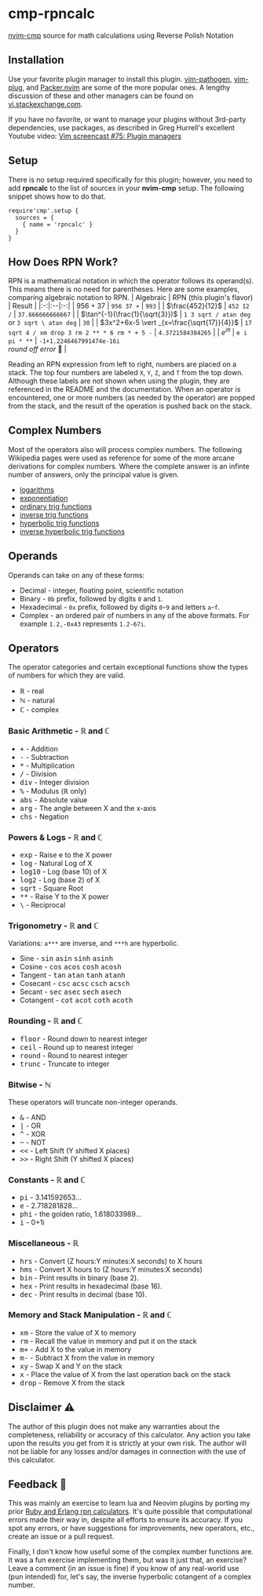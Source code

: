 # cmp-rpncalc
[nvim-cmp](https://github.com/hrsh7th/nvim-cmp) source for math calculations using Reverse Polish Notation

## Installation

Use your favorite plugin manager to install this plugin. [vim-pathogen](https://github.com/tpope/vim-pathogen), [vim-plug](https://github.com/junegunn/vim-plug), and [Packer.nvim](https://github.com/wbthomason/packer.nvim) are some of the more popular ones. A lengthy discussion of these and other managers can be found on [vi.stackexchange.com](https://vi.stackexchange.com/questions/388/what-is-the-difference-between-the-vim-plugin-managers).

If you have no favorite, or want to manage your plugins without 3rd-party dependencies, use packages, as described in Greg Hurrell's excellent Youtube video: [Vim screencast #75: Plugin managers](https://www.youtube.com/watch?v=X2_R3uxDN6g)

## Setup
There is no setup required specifically for this plugin; however, you need to add **rpncalc** to the list of sources in your **nvim-cmp** setup. The following snippet shows how to do that.
```
require'cmp'.setup {
  sources = {
    { name = 'rpncalc' }
  }
}
```

## How Does RPN Work?

RPN is a mathematical notation in which the operator follows its operand(s). This means there is no need for parentheses. Here are some examples, comparing algebraic notation to RPN.
| Algebraic | RPN (this plugin's flavor) | Result |
|:-:|:--|:-:|
| $956 + 37$ | `956 37 +` | `993` |
| $\frac{452}{12}$ | `452 12 /` | `37.666666666667` |
| $\tan^{-1}(\frac{1}{\sqrt{3}})$ | `1 3 sqrt / atan deg` or `3 sqrt \ atan deg` | `30` |
| $3x^2+6x-5 \vert _{x=\frac{\sqrt{17}}{4}}$ | `17 sqrt 4 / xm drop 3 rm 2 ** * 6 rm * + 5 -` | `4.3721584384265` |
| $e^{i\pi}$ | `e i pi * **` | `-1+1.2246467991474e-16i`<br>*round off error* 🙁 |

Reading an RPN expression from left to right, numbers are placed on a stack. The top four numbers are labeled `X`, `Y`, `Z`, and `T` from the top down. Although these labels are not shown when using the plugin, they are referenced in the README and the documentation. When an operator is encountered, one or more numbers (as needed by the operator) are popped from the stack, and the result of the operation is pushed back on the stack.

## Complex Numbers
Most of the operators also will process complex numbers. The following Wikipedia pages were used as reference for some of the more arcane derivations for complex numbers. Where the complete answer is an infinte number of answers, only the principal value is given.
* [logarithms](https://en.wikipedia.org/wiki/Complex_logarithm)
* [exponentiation](https://en.wikipedia.org/wiki/exponential_function#computation_of_ab_where_both_a_and_b_are_complex)
* [ordinary trig functions](https://en.wikipedia.org/wiki/sine_and_cosine#complex_exponential_function_definitions)
* [inverse trig functions](https://en.wikipedia.org/wiki/Inverse_trigonometric_functions#Extension_to_complex_plane)
* [hyperbolic trig functions](https://en.wikipedia.org/wiki/Hyperbolic_sin#Hyperbolic_functions_for_complex_numbers)
* [inverse hyperbolic trig functions](https://en.wikipedia.org/wiki/Inverse_hyperbolic_functions)

## Operands

Operands can take on any of these forms:
* Decimal - integer, floating point, scientific notation
* Binary - `0b` prefix, followed by digits `0` and `1`.
* Hexadecimal - `0x` prefix, followed by digits `0`-`9` and letters `a`-`f`.
* Complex - an ordered pair of numbers in any of the above formats. For example `1.2,-0x43` represents `1.2-67i`.

## Operators

The operator categories and certain exceptional functions show the types of numbers for which they are valid.
* ℝ - real
* ℕ - natural
* ℂ - complex

### Basic Arithmetic - ℝ and ℂ
* <kbd>+</kbd>   - Addition
* <kbd>-</kbd>   - Subtraction
* <kbd>*</kbd>   - Multiplication
* <kbd>/</kbd>   - Division
* <kbd>div</kbd> - Integer division
* <kbd>%</kbd>   - Modulus (ℝ only)
* <kbd>abs</kbd> - Absolute value
* <kbd>arg</kbd> - The angle between X and the x-axis
* <kbd>chs</kbd> - Negation

### Powers & Logs - ℝ and ℂ
* <kbd>exp</kbd>   - Raise e to the X power
* <kbd>log</kbd>   - Natural Log of X
* <kbd>log10</kbd> - Log (base 10) of X
* <kbd>log2</kbd>  - Log (base 2) of X
* <kbd>sqrt</kbd>  - Square Root
* <kbd>**</kbd>    - Raise Y to the X power
* <kbd>\\</kbd>    - Reciprocal

### Trigonometry - ℝ and ℂ
Variations: `a***` are inverse, and `***h` are hyperbolic.
* Sine      - <kbd>sin</kbd>   <kbd>asin</kbd>   <kbd>sinh</kbd>   <kbd>asinh</kbd>
* Cosine    - <kbd>cos</kbd>   <kbd>acos</kbd>   <kbd>cosh</kbd>   <kbd>acosh</kbd>
* Tangent   - <kbd>tan</kbd>   <kbd>atan</kbd>   <kbd>tanh</kbd>   <kbd>atanh</kbd>
* Cosecant  - <kbd>csc</kbd>   <kbd>acsc</kbd>   <kbd>csch</kbd>   <kbd>acsch</kbd>
* Secant    - <kbd>sec</kbd>   <kbd>asec</kbd>   <kbd>sech</kbd>   <kbd>asech</kbd>
* Cotangent - <kbd>cot</kbd>   <kbd>acot</kbd>   <kbd>coth</kbd>   <kbd>acoth</kbd>

### Rounding - ℝ and ℂ
* <kbd>floor</kbd> - Round down to nearest integer
* <kbd>ceil</kbd>  - Round up to nearest integer
* <kbd>round</kbd> - Round to nearest integer
* <kbd>trunc</kbd> - Truncate to integer

### Bitwise - ℕ
These operators will truncate non-integer operands.
* <kbd>&</kbd>  - AND
* <kbd>\|</kbd> - OR
* <kbd>^</kbd>  - XOR
* <kbd>~</kbd>  - NOT
* <kbd><<</kbd> - Left Shift (Y shifted X places)
* <kbd>>></kbd> - Right Shift (Y shifted X places)

### Constants - ℝ and ℂ
* <kbd>pi</kbd>  - 3.141592653...
* <kbd>e</kbd>   - 2.718281828...
* <kbd>phi</kbd> - the golden ratio, 1.618033989...
* <kbd>i</kbd>   - 0+1i

### Miscellaneous - ℝ
* <kbd>hrs</kbd> - Convert (Z hours:Y minutes:X seconds) to X hours
* <kbd>hms</kbd> - Convert X hours to (Z hours:Y minutes:X seconds)
* <kbd>bin</kbd> - Print results in binary (base 2).
* <kbd>hex</kbd> - Print results in hexadecimal (base 16).
* <kbd>dec</kbd> - Print results in decimal (base 10).

### Memory and Stack Manipulation - ℝ and ℂ
* <kbd>xm</kbd>   - Store the value of X to memory
* <kbd>rm</kbd>   - Recall the value in memory and put it on the stack
* <kbd>m+</kbd>   - Add X to the value in memory
* <kbd>m-</kbd>   - Subtract X from the value in memory
* <kbd>xy</kbd>   - Swap X and Y on the stack
* <kbd>x</kbd>    - Place the value of X from the last operation back on the stack
* <kbd>drop</kbd> - Remove X from the stack

## Disclaimer ⚠
The author of this plugin does not make any warranties about the completeness, reliability or accuracy of this calculator. Any action you take upon the results you get from it is strictly at your own risk. The author will not be liable for any losses and/or damages in connection with the use of this calculator.

## Feedback 📣
This was mainly an exercise to learn lua and Neovim plugins by porting my prior [Ruby and Erlang rpn calculators](https://github.com/PhilRunninger/rpn). It's quite possible that computational errors made their way in, despite all efforts to ensure its accuracy. If you spot any errors, or have suggestions for improvements, new operators, etc., create an issue or a pull request.

Finally, I don't know how useful some of the complex number functions are. It was a fun exercise implementing them, but was it just that, an exercise? Leave a comment (in an issue is fine) if you know of any real-world use (pun intended) for, let's say, the inverse hyperbolic cotangent of a complex number.
